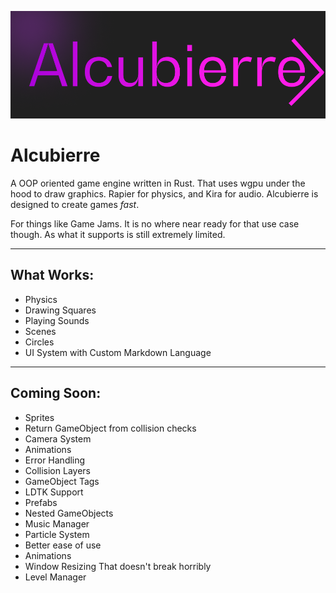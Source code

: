 ![Logo](logo.png)
# Alcubierre
A OOP oriented game engine written in Rust. That uses wgpu under the hood to draw graphics. Rapier for physics, and Kira for audio.
Alcubierre is designed to create games *fast*. 

For things like Game Jams. 
It is no where near ready for that use case though. As what it supports is still extremely limited.

---

## What Works:
* Physics
* Drawing Squares
* Playing Sounds
* Scenes
* Circles
* UI System with Custom Markdown Language

---

## Coming Soon:
* Sprites
* Return GameObject from collision checks
* Camera System
* Animations
* Error Handling
* Collision Layers
* GameObject Tags
* LDTK Support
* Prefabs
* Nested GameObjects
* Music Manager
* Particle System
* Better ease of use
* Animations
* Window Resizing That doesn't break horribly
* Level Manager